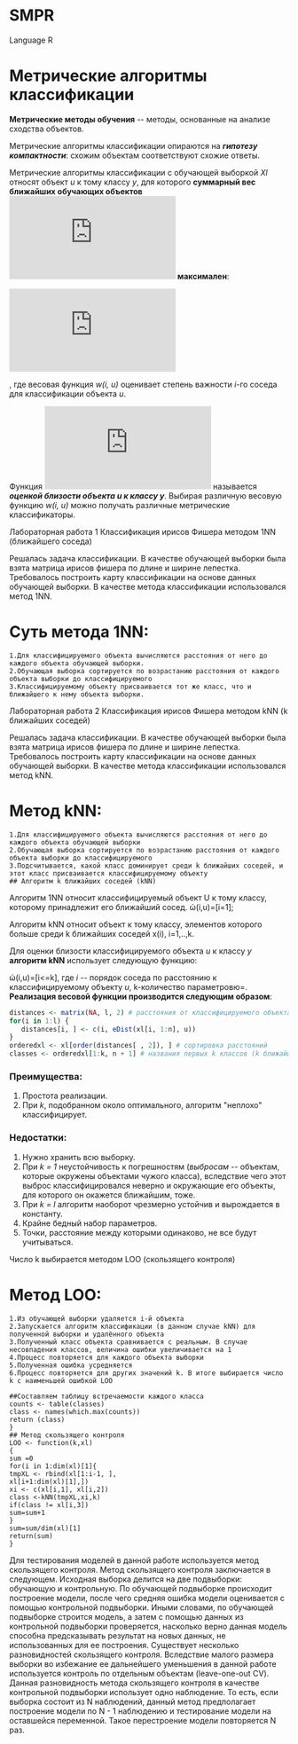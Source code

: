 # SMPR
Language R
# Метрические алгоритмы классификации
**Метрические методы обучения** -- методы, основанные на анализе сходства объектов.

Метрические алгоритмы классификации опираются на **_гипотезу компактности_**: схожим объектам соответствуют схожие ответы.

Метрические алгоритмы классификации с обучающей выборкой *Xl* относят объект *u* к тому классу *y*, для которого **суммарный вес ближайших обучающих объектов ![](https://latex.codecogs.com/gif.latex?W_y%28u%2C%20X%5El%29) максимален**:

![](https://latex.codecogs.com/gif.latex?W_y%28u%2C%20X%5El%29%20%3D%20%5Csum_%7Bi%20%3A%20y_%7Bu%7D%5E%7B%28i%29%7D%20%3D%20y%7D%20w%28i%2C%20u%29%20%5Crightarrow%20max)

, где весовая функция *w(i, u)* оценивает степень важности *i*-го соседа для классификации объекта *u*.

Функция ![](https://latex.codecogs.com/gif.latex?W_y%28u%2C%20X%5El%29) называется **_оценкой близости объекта u к классу y_**. Выбирая различную весовую функцию *w(i, u)* можно получать различные метрические классификаторы.

Лабораторная работа 1
Классификация ирисов Фишера методом 1NN (ближайшего соседа)

Решалась задача классификации. В качестве обучающей выборки была взята матрица ирисов фишера по длине и ширине лепестка.
Требовалось построить карту классификации на основе данных обучающей выборки.
В качестве метода классификации использовался метод 1NN.

# Суть метода 1NN: 
	1.Для классифицируемого объекта вычисляются расстояния от него до каждого объекта обучающей выборки.
	2.Обучающая выборка сортируется по возрастанию расстояния от каждого объекта выборки до классифицируемого
	3.Классифицируемому объекту присваивается тот же класс, что и ближайшего к нему объекта выборки.
  
  Лабораторная работа 2
Классификация ирисов Фишера методом kNN (k ближайших соседей)

Решалась задача классификации. В качестве обучающей выборки была взята матрица ирисов фишера по длине и ширине лепестка.
Требовалось построить карту классификации на основе данных обучающей выборки.
В качестве метода классификации использовался метод kNN.

# Метод kNN: 
	1.Для классифицируемого объекта вычисляются расстояния от него до каждого объекта обучающей выборки
	2.Обучающая выборка сортируется по возрастанию расстояния от каждого объекта выборки до классифицируемого
	3.Подсчитывается, какой класс доминирует среди k ближайших соседей, и этот класс присваивается классифицируемому объекту
	## Алгоритм k ближайших соседей (kNN)
Алгоритм 1NN относит классифицируемый объект U к тому классу, которому принадлежит его ближайший сосед.
ὠ(i,u)=[i=1];

Алгоритм kNN относит объект к тому классу, элементов которого больше среди k ближайших соседей x(i), i=1,..,k.

Для оценки близости классифицируемого объекта *u* к классу *y* **алгоритм kNN** использует следующую функцию:

ὠ(i,u)=[i<=k], где *i* -- порядок соседа по расстоянию к классифицируемому объекту *u*, k-количество параметровю=.
**Реализация весовой функции производится следующим образом**:

``` R
distances <- matrix(NA, l, 2) # расстояния от классифицируемого объекта u до каждого i-го соседа 
for(i in 1:l) {
   distances[i, ] <- c(i, eDist(xl[i, 1:n], u))
}
orderedxl <- xl[order(distances[ , 2]), ] # сортировка расстояний
classes <- orderedxl[1:k, n + 1] # названия первых k классов (k ближайших соседей) в classes 
```
### Преимущества:
1. Простота реализации.
2. При *k*, подобранном около оптимального, алгоритм "неплохо" классифицирует.

### Недостатки:
1. Нужно хранить всю выборку.
2. При *k = 1* неустойчивость к погрешностям (*выбросам* -- объектам, которые окружены объектами чужого класса), вследствие чего этот выброс классифицировался неверно и окружающие его объекты, для которого он окажется ближайшим, тоже.
2. При *k = l* алгоритм наоборот чрезмерно устойчив и вырождается в константу.
3. Крайне бедный набор параметров.
4. Точки, расстояние между которыми одинаково, не все будут учитываться.

	
Число k выбирается методом LOO (скользящего контроля)
# Метод LOO:
	1.Из обучающей выборки удаляется i-й объекта
	2.Запускается алгоритм классификации (в данном случае kNN) для полученной выборки и удалённого объекта
	3.Полученный класс объекта сравнивается с реальным. В случае несовпадения классов, величина ошибки увеличивается на 1
	4.Процесс повторяется для каждого объекта выборки
	5.Полученная ошибка усредняется
	6.Процесс повторяется для других значений k. В итоге выбирается число k с наименьшей ошибкой LOO
```	
##Составляем таблицу встречаемости каждого класса
counts <- table(classes)
class <- names(which.max(counts))
return (class)
}
## Метод скользящего контроля
LOO <- function(k,xl)
{
sum =0
for(i in 1:dim(xl)[1]{
tmpXL <- rbind(xl[1:i-1, ],
xl[i+1:dim(xl)[1],])
xi <- c(xl[i,1], xl[i,2])
class <-kNN(tmpXL,xi,k)
if(class != xl[i,3])
sum=sum+1
}
sum=sum/dim(xl)[1]
return(sum)
}
```
Для тестирования моделей в данной работе используется метод скользящего контроля. Метод скользящего контроля заключается в следующем. Исходная выборка делится на две подвыборки: обучающую и контрольную. По обучающей подвыборке происходит построение модели, после чего средняя ошибка модели оценивается с помощью контрольной подвыборки. Иными словами, по обучающей подвыборке строится модель, а затем с помощью данных из контрольной подвыборки проверяется, насколько верно данная модель способна предсказывать результат на новых данных, не использованных для ее построения. Существует несколько разновидностей скользящего контроля. Вследствие малого размера выборки во избежание ее дальнейшего уменьшения в данной работе используется контроль по отдельным объектам (leave-one-out CV). Данная разновидность метода скользящего контроля в качестве контрольной подвыборки использует одно наблюдение. То есть, если выборка состоит из N наблюдений, данный метод предполагает построение модели по N - 1 наблюдению и тестирование модели на оставшейся переменной. Такое перестроение модели повторяется N раз.
